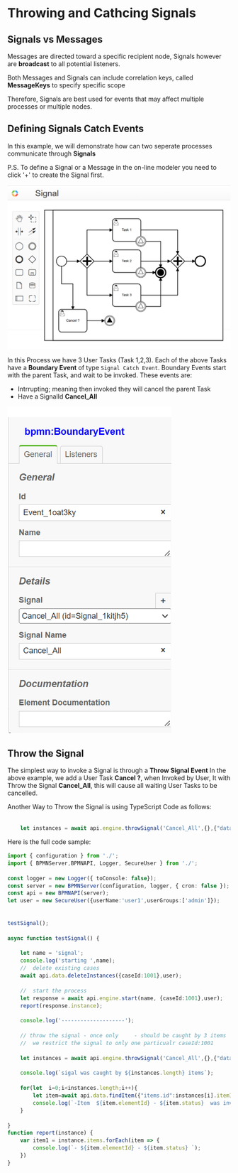 
# Throwing and Cathcing Signals

## Signals vs Messages

Messages are directed toward a specific recipient node, Signals however are **broadcast** to all potential listeners.

Both Messages and Signals can include correlation keys, called **MessageKeys** to specify specific scope

Therefore, Signals are best used for events that may affect multiple processes or multiple nodes.

## Defining Signals Catch Events

In this example, we will demonstrate how can two seperate processes communicate through **Signals**

P.S. To define a Signal or a Message in the on-line modeler you need to click '+' to create the Signal first.

![Using Modeler](../../images/signal-model1.png) 

In this Process we have 3 User Tasks (Task 1,2,3).
Each of the above Tasks have a **Boundary Event** of type `Signal Catch Event`. Boundary Events start with the parent Task, and wait to be invoked.
These events are:
- Intrrupting; meaning then invoked they will cancel the parent Task
- Have a SignalId **Cancel_All**

![Using Modeler](../../images/signal-model2.png) 

## Throw the Signal 

The simplest way to invoke a Signal is through a **Throw Signal Event**
In the above example, we add a User Task **Cancel ?**, when Invoked by User, It with Throw the Signal **Cancel_All**, this will cause all waiting User Tasks to be cancelled.

Another Way to Throw the Signal is using TypeScript Code as follows:
```ts

    let instances = await api.engine.throwSignal('Cancel_All',{},{"data.caseId":1001},user);

```
Here is the full code sample:
```ts
import { configuration } from './';
import { BPMNServer,BPMNAPI, Logger, SecureUser } from './';

const logger = new Logger({ toConsole: false});
const server = new BPMNServer(configuration, logger, { cron: false });
const api = new BPMNAPI(server);
let user = new SecureUser({userName:'user1',userGroups:['admin']});


testSignal();

async function testSignal() {

    let name = 'signal';
    console.log('starting ',name);
    //  delete existing cases
    await api.data.deleteInstances({caseId:1001},user);

    //  start the process
    let response = await api.engine.start(name, {caseId:1001},user);
    report(response.instance);

    console.log('--------------------');

    // throw the signal - once only     - should be caught by 3 items
    //  we restrict the signal to only one particualr caseId:1001

    let instances = await api.engine.throwSignal('Cancel_All',{},{"data.caseId":1001},user);
    
    console.log(`sigal was caught by ${instances.length} items`);

    for(let  i=0;i<instances.length;i++){
        let item=await api.data.findItem({"items.id":instances[i].itemId},user);
        console.log(`-Item  ${item.elementId} - ${item.status}  was invoked by the signal`);
    }

}
function report(instance) {
    var item1 = instance.items.forEach(item => {
        console.log(`- ${item.elementId} - ${item.status} `);
    })
}


```